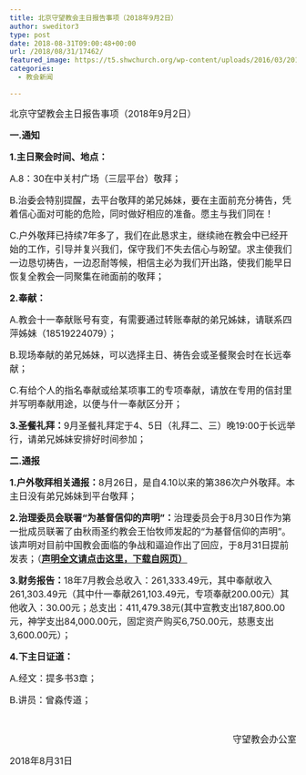 ```yaml
---
title: 北京守望教会主日报告事项（2018年9月2日）
author: sweditor3
type: post
date: 2018-08-31T09:00:48+00:00
url: /2018/08/31/17462/
featured_image: https://t5.shwchurch.org/wp-content/uploads/2016/03/20160306-e1457087464549-400x288.jpg
categories:
  - 教会新闻

---
```

<span style="font-size: 12pt;">北京守望教会主日报告事项（2018年9月2日）</span>

<!--more-->

**<span style="font-size: 12pt;">一.通知</span>**

**<span style="font-size: 12pt;">1.主日聚会时间、地点：</span>**

<span style="font-size: 12pt;">A.8：30在中关村广场（三层平台）敬拜；</span>

<span style="font-size: 12pt;">B.治委会特别提醒，去平台敬拜的弟兄姊妹，要在主面前充分祷告，凭着信心面对可能的危险，同时做好相应的准备。愿主与我们同在！</span>

<span style="font-size: 12pt;">C.户外敬拜已持续7年多了，我们在此恳求主，继续祂在教会中已经开始的工作，引导并复兴我们，保守我们不失去信心与盼望。求主使我们一边恳切祷告，一边忍耐等候，相信主必为我们开出路，使我们能早日恢复全教会一同聚集在祂面前的敬拜；</span>

**<span style="font-size: 12pt;">2.奉献：</span>**

<span style="font-size: 12pt;">A.教会十一奉献账号有变，有需要通过转账奉献的弟兄姊妹，请联系四萍姊妹（18519224079）；</span>

<span style="font-size: 12pt;">B.现场奉献的弟兄姊妹，可以选择主日、祷告会或圣餐聚会时在长远奉献；</span>

<span style="font-size: 12pt;">C.有给个人的指名奉献或给某项事工的专项奉献，请放在专用的信封里并写明奉献用途，以便与什一奉献区分开；</span>

<span style="font-size: 12pt;"><strong>3.圣餐礼拜：</strong>9月圣餐礼拜定于4、5日（礼拜二、三）晚19:00于长远举行，请弟兄姊妹安排好时间参加；</span>

**<span style="font-size: 12pt;">二.通报</span>**

<span style="font-size: 12pt;"><strong>1.户外敬拜相关通报：</strong>8月26日，是自4.10以来的第386次户外敬拜。本主日没有弟兄姊妹到平台敬拜；</span>

<span style="font-size: 12pt;"><strong>2.治理委员会联署“为基督信仰的声明”：</strong>治理委员会于8月30日作为第一批成员联署了由秋雨圣约教会王怡牧师发起的“为基督信仰的声明”。该声明对目前中国教会面临的争战和逼迫作出了回应，于8月31日提前发表；（<a href="/2018/08/31/牧者联署为基督信仰的声明第一批签名29人/"><strong>声明全文请点击这里，下载自网页）</strong></a></span>

<span style="font-size: 12pt;"><strong>3.财务报告：</strong>18年7月教会总收入：261,333.49元，其中奉献收入261,303.49元（其中什一奉献261,103.49元，专项奉献200.00元）其他收入：30.00元；总支出：411,479.38元(其中宣教支出187,800.00元，神学支出84,000.00元，固定资产购买6,750.00元，慈惠支出3,600.00元）；</span>

**<span style="font-size: 12pt;">4.下主日证道：</span>**

<span style="font-size: 12pt;">A.经文：提多书3章；</span>

<span style="font-size: 12pt;">B.讲员：曾淼传道；</span>

&nbsp;

<p style="text-align: right;">
  <span style="font-size: 12pt;">守望教会办公室</span>
</p>

<span style="font-size: 12pt;">2018年8月31日</span>